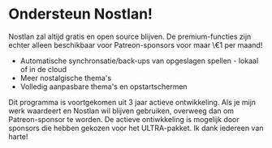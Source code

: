 # Ondersteun Nostlan!

Nostlan zal altijd gratis en open source blijven. De premium-functies zijn echter alleen beschikbaar voor Patreon-sponsors voor maar \€1 per maand!

- Automatische synchronsatie/back-ups van opgeslagen spellen - lokaal of in de cloud
- Meer nostalgische thema's
- Volledig aanpasbare thema's en opstartschermen

Dit programma is voortgekomen uit 3 jaar actieve ontwikkeling. Als je mijn werk waardeert en Nostlan wil blijven gebruiken, overweeg dan om Patreon-sponsor te worden. De actieve ontiwkkeling is mogelijk door sponsors die hebben gekozen voor het ULTRA-pakket. Ik dank iedereen van harte!
